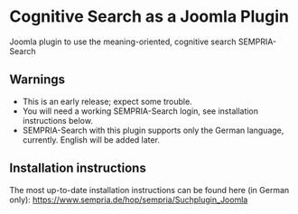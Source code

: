 # Cognitive Search as a Joomla Plugin
Joomla plugin to use the meaning-oriented, cognitive search SEMPRIA-Search

## Warnings

* This is an early release; expect some trouble.
* You will need a working SEMPRIA-Search login, see installation instructions below.
* SEMPRIA-Search with this plugin supports only the German language, currently. English will be added later.

## Installation instructions

The most up-to-date installation instructions can be found here (in German only): https://www.sempria.de/hop/sempria/Suchplugin_Joomla
